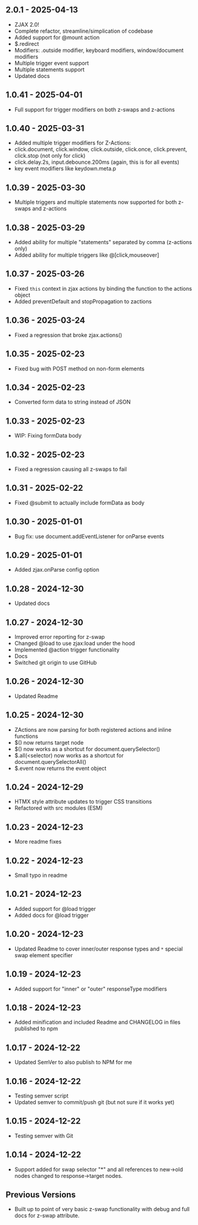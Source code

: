 ## 2.0.1 - 2025-04-13
- ZJAX 2.0!
- Complete refactor, streamline/simplication of codebase
- Added support for @mount action
- $.redirect
- Modifiers: .outside modifier, keyboard modifiers, window/document modifiers
- Multiple trigger event support
- Multiple statements support
- Updated docs

## 1.0.41 - 2025-04-01
- Full support for trigger modifiers on both z-swaps and z-actions

## 1.0.40 - 2025-03-31
- Added multiple trigger modifiers for Z-Actions:
- click.document, click.window, click.outside, click.once, click.prevent, click.stop (not only for click)
- click.delay.2s, input.debounce.200ms (again, this is for all events)
- key event modifiers like keydown.meta.p

## 1.0.39 - 2025-03-30
- Multiple triggers and multiple statements now supported for both z-swaps and z-actions

## 1.0.38 - 2025-03-29
- Added ability for multiple "statements" separated by comma (z-actions only)
- Added ability for multiple triggers like @[click,mouseover]

## 1.0.37 - 2025-03-26
- Fixed `this` context in zjax actions by binding the function to the actions object
- Added preventDefault and stopPropagation to zactions

## 1.0.36 - 2025-03-24
- Fixed a regression that broke zjax.actions()

## 1.0.35 - 2025-02-23
- Fixed bug with POST method on non-form elements 

## 1.0.34 - 2025-02-23
- Converted form data to string instead of JSON

## 1.0.33 - 2025-02-23
- WIP: Fixing formData body

## 1.0.32 - 2025-02-23
- Fixed a regression causing all z-swaps to fail

## 1.0.31 - 2025-02-22
- Fixed @submit to actually include formData as body

## 1.0.30 - 2025-01-01
- Bug fix: use document.addEventListener for onParse events

## 1.0.29 - 2025-01-01
- Added zjax.onParse config option

## 1.0.28 - 2024-12-30
- Updated docs

## 1.0.27 - 2024-12-30
- Improved error reporting for z-swap
- Changed @load to use zjax:load under the hood
- Implemented @action trigger functionality
- Docs
- Switched git origin to use GitHub

## 1.0.26 - 2024-12-30
- Updated Readme

## 1.0.25 - 2024-12-30
- ZActions are now parsing for both registered actions and inline functions
- $() now returns target node
- $(<selector>) now works as a shortcut for document.querySelector()
- $.all(<selector) now works as a shortcut for document.querySelectorAll()
- $.event now returns the event object

## 1.0.24 - 2024-12-29
- HTMX style attribute updates to trigger CSS transitions
- Refactored with src modules (ESM)

## 1.0.23 - 2024-12-23
- More readme fixes

## 1.0.22 - 2024-12-23
- Small typo in readme

## 1.0.21 - 2024-12-23
- Added support for @load trigger
- Added docs for @load trigger

## 1.0.20 - 2024-12-23
- Updated Readme to cover inner/outer response types and `*` special swap element specifier

## 1.0.19 - 2024-12-23
- Added support for "inner" or "outer" responseType modifiers

## 1.0.18 - 2024-12-23
- Added minification and included Readme and CHANGELOG in files published to npm

## 1.0.17 - 2024-12-22
- Updated SemVer to also publish to NPM for me

## 1.0.16 - 2024-12-22
- Testing semver script
- Updated semver to commit/push git (but not sure if it works yet)

## 1.0.15 - 2024-12-22
- Testing semver with Git

## 1.0.14 - 2024-12-22
- Support added for swap selector "*" and all references to new->old nodes changed to response->target nodes.

## Previous Versions
- Built up to point of very basic z-swap functionality with debug and full docs for z-swap attribute.

